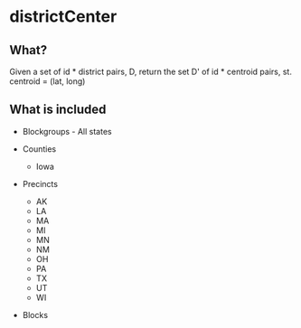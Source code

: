 # districtCenter

## What?
Given a set of id * district pairs, D, return the set D' of id * centroid pairs, st. centroid = (lat, long)

## What is included

* Blockgroups - All states
* Counties
    * Iowa
* Precincts
    * AK
    * LA
    * MA
    * MI
    * MN
    * NM
    * OH
    * PA
    * TX
    * UT
    * WI

* Blocks